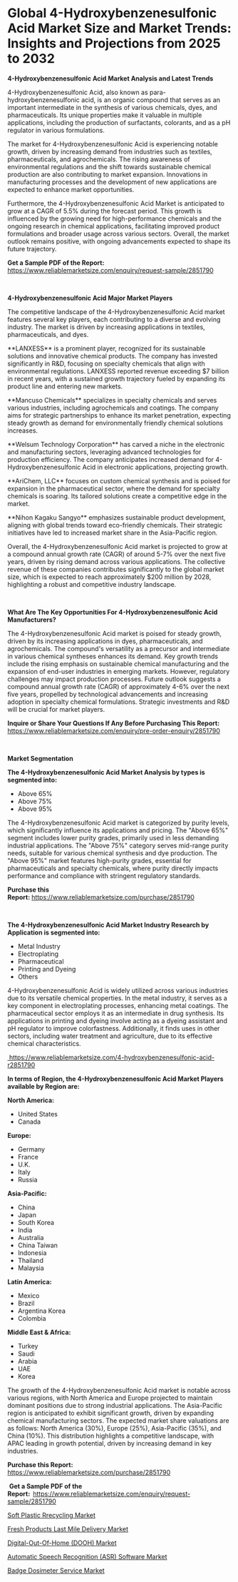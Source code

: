 <p><h1>Global 4-Hydroxybenzenesulfonic Acid Market Size and Market Trends: Insights and Projections from 2025 to 2032</h1></p><p><strong>4-Hydroxybenzenesulfonic Acid Market Analysis and Latest Trends</strong></p>
<p><p>4-Hydroxybenzenesulfonic Acid, also known as para-hydroxybenzenesulfonic acid, is an organic compound that serves as an important intermediate in the synthesis of various chemicals, dyes, and pharmaceuticals. Its unique properties make it valuable in multiple applications, including the production of surfactants, colorants, and as a pH regulator in various formulations. </p><p>The market for 4-Hydroxybenzenesulfonic Acid is experiencing notable growth, driven by increasing demand from industries such as textiles, pharmaceuticals, and agrochemicals. The rising awareness of environmental regulations and the shift towards sustainable chemical production are also contributing to market expansion. Innovations in manufacturing processes and the development of new applications are expected to enhance market opportunities.</p><p>Furthermore, the 4-Hydroxybenzenesulfonic Acid Market is anticipated to grow at a CAGR of 5.5% during the forecast period. This growth is influenced by the growing need for high-performance chemicals and the ongoing research in chemical applications, facilitating improved product formulations and broader usage across various sectors. Overall, the market outlook remains positive, with ongoing advancements expected to shape its future trajectory.</p></p>
<p><strong>Get a Sample PDF of the Report:&nbsp;</strong> <a href="https://www.reliablemarketsize.com/enquiry/request-sample/2851790?utm_campaign=2041&utm_medium=2&utm_source=Github&utm_content=ia&utm_term=11032025&utm_id=4-hydroxybenzenesulfonic-acid">https://www.reliablemarketsize.com/enquiry/request-sample/2851790</a></p>
<p>&nbsp;</p>
<p><strong>4-Hydroxybenzenesulfonic Acid Major Market Players</strong></p>
<p><p>The competitive landscape of the 4-Hydroxybenzenesulfonic Acid market features several key players, each contributing to a diverse and evolving industry. The market is driven by increasing applications in textiles, pharmaceuticals, and dyes.</p><p>**LANXESS** is a prominent player, recognized for its sustainable solutions and innovative chemical products. The company has invested significantly in R&D, focusing on specialty chemicals that align with environmental regulations. LANXESS reported revenue exceeding $7 billion in recent years, with a sustained growth trajectory fueled by expanding its product line and entering new markets.</p><p>**Mancuso Chemicals** specializes in specialty chemicals and serves various industries, including agrochemicals and coatings. The company aims for strategic partnerships to enhance its market penetration, expecting steady growth as demand for environmentally friendly chemical solutions increases.</p><p>**Welsum Technology Corporation** has carved a niche in the electronic and manufacturing sectors, leveraging advanced technologies for production efficiency. The company anticipates increased demand for 4-Hydroxybenzenesulfonic Acid in electronic applications, projecting growth.</p><p>**AriChem, LLC** focuses on custom chemical synthesis and is poised for expansion in the pharmaceutical sector, where the demand for specialty chemicals is soaring. Its tailored solutions create a competitive edge in the market.</p><p>**Nihon Kagaku Sangyo** emphasizes sustainable product development, aligning with global trends toward eco-friendly chemicals. Their strategic initiatives have led to increased market share in the Asia-Pacific region.</p><p>Overall, the 4-Hydroxybenzenesulfonic Acid market is projected to grow at a compound annual growth rate (CAGR) of around 5-7% over the next five years, driven by rising demand across various applications. The collective revenue of these companies contributes significantly to the global market size, which is expected to reach approximately $200 million by 2028, highlighting a robust and competitive industry landscape.</p></p>
<p>&nbsp;</p>
<p><strong>What Are The Key Opportunities For 4-Hydroxybenzenesulfonic Acid Manufacturers?</strong></p>
<p><p>The 4-Hydroxybenzenesulfonic Acid market is poised for steady growth, driven by its increasing applications in dyes, pharmaceuticals, and agrochemicals. The compound's versatility as a precursor and intermediate in various chemical syntheses enhances its demand. Key growth trends include the rising emphasis on sustainable chemical manufacturing and the expansion of end-user industries in emerging markets. However, regulatory challenges may impact production processes. Future outlook suggests a compound annual growth rate (CAGR) of approximately 4-6% over the next five years, propelled by technological advancements and increasing adoption in specialty chemical formulations. Strategic investments and R&D will be crucial for market players.</p></p>
<p><strong>Inquire or Share Your Questions If Any Before Purchasing This Report:</strong> <a href="https://www.reliablemarketsize.com/enquiry/pre-order-enquiry/2851790?utm_campaign=2041&utm_medium=2&utm_source=Github&utm_content=ia&utm_term=11032025&utm_id=4-hydroxybenzenesulfonic-acid">https://www.reliablemarketsize.com/enquiry/pre-order-enquiry/2851790</a></p>
<p>&nbsp;</p>
<p><strong>Market Segmentation</strong></p>
<p><strong>The 4-Hydroxybenzenesulfonic Acid Market Analysis by types is segmented into:</strong></p>
<p><ul><li>Above 65%</li><li>Above 75%</li><li>Above 95%</li></ul></p>
<p><p>The 4-Hydroxybenzenesulfonic Acid market is categorized by purity levels, which significantly influence its applications and pricing. The "Above 65%" segment includes lower purity grades, primarily used in less demanding industrial applications. The "Above 75%" category serves mid-range purity needs, suitable for various chemical synthesis and dye production. The "Above 95%" market features high-purity grades, essential for pharmaceuticals and specialty chemicals, where purity directly impacts performance and compliance with stringent regulatory standards.</p></p>
<p><strong>Purchase this Report:&nbsp;</strong><a href="https://www.reliablemarketsize.com/purchase/2851790?utm_campaign=2041&utm_medium=2&utm_source=Github&utm_content=ia&utm_term=11032025&utm_id=4-hydroxybenzenesulfonic-acid">https://www.reliablemarketsize.com/purchase/2851790</a></p>
<p>&nbsp;</p>
<p><strong>The 4-Hydroxybenzenesulfonic Acid Market Industry Research by Application is segmented into:</strong></p>
<p><ul><li>Metal Industry</li><li>Electroplating</li><li>Pharmaceutical</li><li>Printing and Dyeing</li><li>Others</li></ul></p>
<p><p>4-Hydroxybenzenesulfonic Acid is widely utilized across various industries due to its versatile chemical properties. In the metal industry, it serves as a key component in electroplating processes, enhancing metal coatings. The pharmaceutical sector employs it as an intermediate in drug synthesis. Its applications in printing and dyeing involve acting as a dyeing assistant and pH regulator to improve colorfastness. Additionally, it finds uses in other sectors, including water treatment and agriculture, due to its effective chemical characteristics.</p></p>
<p><a href="https://www.reliablemarketsize.com/4-hydroxybenzenesulfonic-acid-r2851790?utm_campaign=2041&utm_medium=2&utm_source=Github&utm_content=ia&utm_term=11032025&utm_id=4-hydroxybenzenesulfonic-acid">&nbsp;https://www.reliablemarketsize.com/4-hydroxybenzenesulfonic-acid-r2851790</a></p>
<p><strong>In terms of Region, the 4-Hydroxybenzenesulfonic Acid Market Players available by Region are:</strong></p>
<p>
    <p> <strong> North America: </strong>
        <ul>
            <li>United States</li>
            <li>Canada</li>
        </ul>
        </p> 
    <p> <strong> Europe: </strong>
        <ul>
            <li>Germany</li>
            <li>France</li>
            <li>U.K.</li>
            <li>Italy</li>
            <li>Russia</li>
        </ul>
        </p> 
    <p> <strong> Asia-Pacific: </strong>
        <ul>
            <li>China</li>
            <li>Japan</li>
            <li>South Korea</li>
            <li>India</li>
            <li>Australia</li>
            <li>China Taiwan</li>
            <li>Indonesia</li>
            <li>Thailand</li>
            <li>Malaysia</li>
        </ul>
        </p> 
    <p> <strong> Latin America: </strong>
        <ul>
            <li>Mexico</li>
            <li>Brazil</li>
            <li>Argentina Korea</li>
            <li>Colombia</li>
        </ul>
        </p> 
    <p> <strong> Middle East & Africa: </strong>
        <ul>
            <li>Turkey</li>
            <li>Saudi</li>
            <li>Arabia</li>
            <li>UAE</li>
            <li>Korea</li>
        </ul>
    </p>
    </p>
<p><p>The growth of the 4-Hydroxybenzenesulfonic Acid market is notable across various regions, with North America and Europe projected to maintain dominant positions due to strong industrial applications. The Asia-Pacific region is anticipated to exhibit significant growth, driven by expanding chemical manufacturing sectors. The expected market share valuations are as follows: North America (30%), Europe (25%), Asia-Pacific (35%), and China (10%). This distribution highlights a competitive landscape, with APAC leading in growth potential, driven by increasing demand in key industries.</p></p>
<p><strong>Purchase this Report: </strong><a href="https://www.reliablemarketsize.com/purchase/2851790?utm_campaign=2041&utm_medium=2&utm_source=Github&utm_content=ia&utm_term=11032025&utm_id=4-hydroxybenzenesulfonic-acid">https://www.reliablemarketsize.com/purchase/2851790</a></p>
<p>&nbsp;<strong>Get a Sample PDF of the Report:&nbsp;&nbsp;</strong><a href="https://www.reliablemarketsize.com/enquiry/request-sample/2851790?utm_campaign=2041&utm_medium=2&utm_source=Github&utm_content=ia&utm_term=11032025&utm_id=4-hydroxybenzenesulfonic-acid">https://www.reliablemarketsize.com/enquiry/request-sample/2851790</a></p>
<p><strong></strong></p>
<p><p><a href="https://github.com/doganaqev/Market-Research-Report-List-1/blob/main/soft-plastic-rrecycling-market.md?utm_campaign=2041&utm_medium=2&utm_source=Github&utm_content=ia&utm_term=11032025&utm_id=4-hydroxybenzenesulfonic-acid">Soft Plastic Rrecycling Market</a></p><p><a href="https://github.com/yenagmah/Market-Research-Report-List-1/blob/main/fresh-products-last-mile-delivery-market.md?utm_campaign=2041&utm_medium=2&utm_source=Github&utm_content=ia&utm_term=11032025&utm_id=4-hydroxybenzenesulfonic-acid">Fresh Products Last Mile Delivery Market</a></p><p><a href="https://github.com/cevzarvargem/Market-Research-Report-List-1/blob/main/digital-out-of-home-dooh-market.md?utm_campaign=2041&utm_medium=2&utm_source=Github&utm_content=ia&utm_term=11032025&utm_id=4-hydroxybenzenesulfonic-acid">Digital-Out-Of-Home (DOOH) Market</a></p><p><a href="https://github.com/navodfetiya/Market-Research-Report-List-1/blob/main/automatic-speech-recognition-asr-software-market.md?utm_campaign=2041&utm_medium=2&utm_source=Github&utm_content=ia&utm_term=11032025&utm_id=4-hydroxybenzenesulfonic-acid">Automatic Speech Recognition (ASR) Software Market</a></p><p><a href="https://github.com/omemaeuseda/Market-Research-Report-List-1/blob/main/badge-dosimeter-service-market.md?utm_campaign=2041&utm_medium=2&utm_source=Github&utm_content=ia&utm_term=11032025&utm_id=4-hydroxybenzenesulfonic-acid">Badge Dosimeter Service Market</a></p></p>